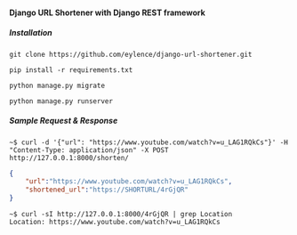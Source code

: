 #### Django URL Shortener with Django REST framework

##### Installation

`git clone https://github.com/eylence/django-url-shortener.git`

`pip install -r requirements.txt`

`python manage.py migrate`

`python manage.py runserver`

##### Sample Request & Response
```shell
~$ curl -d '{"url": "https://www.youtube.com/watch?v=u_LAG1RQkCs"}' -H "Content-Type: application/json" -X POST http://127.0.0.1:8000/shorten/
```

```json
{
    "url":"https://www.youtube.com/watch?v=u_LAG1RQkCs",
    "shortened_url":"https://SHORTURL/4rGjQR"
}
```

```shell
~$ curl -sI http://127.0.0.1:8000/4rGjQR | grep Location
Location: https://www.youtube.com/watch?v=u_LAG1RQkCs
```